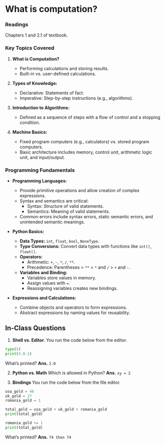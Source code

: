 # What is computation?

### Readings
Chapters 1 and 2.1 of textbook.

### Key Topics Covered
1. **What is Computation?**
   - Performing calculations and storing results.
   - Built-in vs. user-defined calculations.
2. **Types of Knowledge:**
   - Declarative: Statements of fact.
   - Imperative: Step-by-step instructions (e.g., algorithms).

3. **Introduction to Algorithms:**
   - Defined as a sequence of steps with a flow of control and a stopping condition.

4. **Machine Basics:**
   - Fixed program computers (e.g., calculators) vs. stored program computers.
   - Basic architecture includes memory, control unit, arithmetic logic unit, and input/output.

### Programming Fundamentals
- **Programming Languages:**
  - Provide primitive operations and allow creation of complex expressions.
  - Syntax and semantics are critical:
    - Syntax: Structure of valid statements.
    - Semantics: Meaning of valid statements.
  - Common errors include syntax errors, static semantic errors, and unintended semantic meanings.

- **Python Basics:**
  - **Data Types:** `int`, `float`, `bool`, `NoneType`.
  - **Type Conversions:** Convert data types with functions like `int()`, `float()`.
  - **Operators:**
    - Arithmetic: `+`, `-`, `*`, `/`, `**`.
    - Precedence: Parentheses > `**` > `*` and `/` > `+` and `-`.
  - **Variables and Binding:**
    - Variables store values in memory.
    - Assign values with `=`.
    - Reassigning variables creates new bindings.

- **Expressions and Calculations:**
  - Combine objects and operators to form expressions.
  - Abstract expressions by naming values for reusability.

## In-Class Questions
1. **Shell vs. Editor.** You run the code below from the editor.
```python
type(5)
print(3.0-1)
```
What’s printed?
**Ans.** `2.0`

2. **Python vs. Math** Which is allowed in Python?
**Ans.** `xy = 2`

3. **Bindings** You run the code below from the file editor.
```python
usa_gold = 46
uk_gold = 27
romania_gold = 1

total_gold = usa_gold + uk_gold + romania_gold
print(total_gold)

romania_gold += 1
print(total_gold)
```
What’s printed?
**Ans.** `74 then 74`